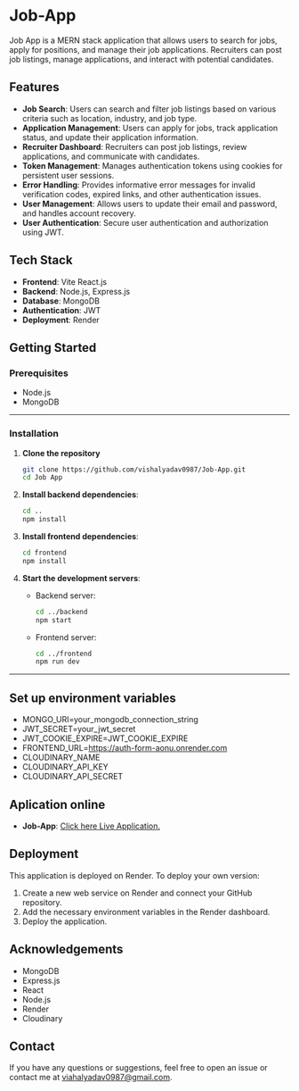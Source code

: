 # Job-App

Job App is a MERN stack application that allows users to search for jobs, apply for positions, and manage their job applications. Recruiters can post job listings, manage applications, and interact with potential candidates.

## Features

- **Job Search**: Users can search and filter job listings based on various criteria such as location, industry, and job type.
- **Application Management**: Users can apply for jobs, track application status, and update their application information.
- **Recruiter Dashboard**: Recruiters can post job listings, review applications, and communicate with candidates.
- **Token Management**: Manages authentication tokens using cookies for persistent user sessions.
- **Error Handling**: Provides informative error messages for invalid verification codes, expired links, and other authentication issues.
- **User Management**: Allows users to update their email and password, and handles account recovery.
- **User Authentication**: Secure user authentication and authorization using JWT.

## Tech Stack

- **Frontend**: Vite React.js
- **Backend**: Node.js, Express.js
- **Database**: MongoDB
- **Authentication**: JWT
- **Deployment**: Render

## Getting Started

### Prerequisites

- Node.js
- MongoDB

---

### Installation

1. **Clone the repository**

    ``` bash
    git clone https://github.com/vishalyadav0987/Job-App.git
    cd Job App
    ```

2. **Install backend dependencies**:
    ``` bash
    cd ..
    npm install
    ```
3. **Install frontend dependencies**:
    ```bash
    cd frontend
    npm install
    ```
4. **Start the development servers**:
    - Backend server:
      ```bash
      cd ../backend
      npm start
      ```
    - Frontend server:
      ```bash
      cd ../frontend
      npm run dev
      ```
---

## Set up environment variables

- MONGO_URI=your_mongodb_connection_string
- JWT_SECRET=your_jwt_secret
- JWT_COOKIE_EXPIRE=JWT_COOKIE_EXPIRE
- FRONTEND_URL=https://auth-form-aonu.onrender.com
- CLOUDINARY_NAME
- CLOUDINARY_API_KEY
- CLOUDINARY_API_SECRET


## Aplication online

- **Job-App**: <a href="https://job-app-e7r7.onrender.com" _blank >Click here Live Application.</a>



## Deployment
This application is deployed on Render. To deploy your own version:

1. Create a new web service on Render and connect your GitHub repository.
2. Add the necessary environment variables in the Render dashboard.
3. Deploy the application.

## Acknowledgements
- MongoDB
- Express.js
- React
- Node.js
- Render
- Cloudinary

## Contact
If you have any questions or suggestions, feel free to open an issue or contact me at viahalyadav0987@gmail.com.
